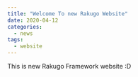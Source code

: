 ```yaml
---
title: "Welcome To new Rakugo Website"
date: 2020-04-12
categories:
  - news
tags:
  - website
---
```


This is new Rakugo Framework website :D
